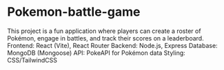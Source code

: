 # Pokemon-battle-game

This project is a fun application where players can create a roster of Pokémon, engage in battles, and track their scores on a leaderboard.
Frontend: React (Vite), React Router
Backend: Node.js, Express
Database: MongoDB (Mongoose)
API: PokeAPI for Pokémon data
Styling: CSS/TailwindCSS
